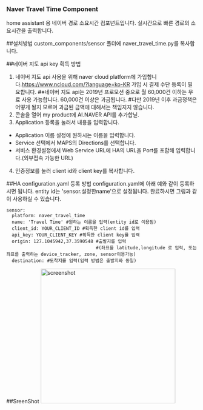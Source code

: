 ### Naver Travel Time Component
home assistant 용 네이버 경로 소요시간 컴포넌트입니다.
실시간으로 빠른 경로의 소요시간을 출력합니다.

##설치방법
  custom_components/sensor 폴더에 naver_travel_time.py를 복사합니다.
  
##네이버 지도 api key 획득 방법
  1) 네이버 지도 api 사용을 위해 naver cloud platform에 가입합니다.<https://www.ncloud.com/?language=ko-KR>
     가입 시 결제 수단 등록이 필요합니다.
  #※네이버 지도 api는 2019년 프로모션 중으로 월 60,000건 이하는 무료 사용 가능합니다. 60,000건 이상은 과금됩니다.
    #다만 2019년 이후 과금정책은 어떻게 될지 모르며 과금된 금액에 대해서는 책임지지 않습니다.
  2) 콘솔을 열어 my product에 AI.NAVER API를 추가합닏.
  3) Application 등록을 눌러서 내용을 입력합니다.
   - Application 이름 설정에 원하시는 이름을 입력합니다.
   - Service 선택에서 MAPS의 Directions를 선택합니다.
   - 서비스 환경설정에서 Web Service URL에 HA의 URL을 Port를 포함해 입력합니다.(외부접속 가능한 URL)
  4) 인증정보를 눌러 client id와 client key를 복사합니다.
  
##HA configuration.yaml 등록 방법
  configuration.yaml에 아래 예와 같이 등록하시면 됩니다. entity id는 'sensor.설정한name'으로 설정됩니다. 완료하시면 그림과 같이 사용하실 수 있습니다.

    sensor:
      platform: naver_travel_time
      name: 'Travel Time' #원하는 이름을 입력(entity id로 이용됨)
      client_id: YOUR_CLIENT_ID #획득한 client id를 입력
      api_key: YOUR_CLIENT_KEY #획득한 client key를 입력
      origin: 127.1045942,37.3590548 #출발지를 입력
                                     #(좌표를 latitude,longitude 로 입력, 또는 좌표를 출력하는 device_tracker, zone, sensor이용가능)
      destination: #도착지를 입력(입력 방법은 출발지와 동일)
    
##SreenShot
<img width="355" alt="screenshot" src="https://user-images.githubusercontent.com/37936802/52165495-01ec4980-2745-11e9-86c1-d1ea2e3e1d45.png">

